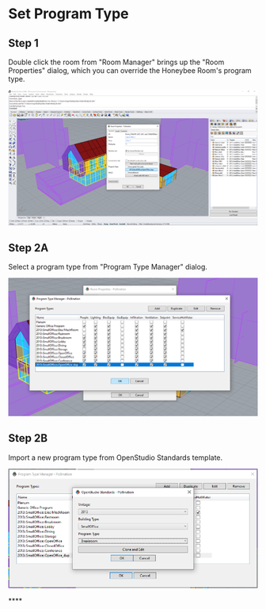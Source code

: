 # Set Program Type

## **Step 1**

Double click the room from "Room Manager" brings up the "Room Properties" dialog, which you can override the Honeybee Room's program type.

![Set room&apos;s program type from Room Properties dialog](../../.gitbook/assets/image%20%2877%29.png)

## **Step 2A**

Select a program type from "Program Type Manager" dialog.

![Program Type Manager](../../.gitbook/assets/image%20%2871%29.png)

## **Step 2B**

Import a new program type from OpenStudio Standards template.

![](../../.gitbook/assets/image%20%2863%29.png)

\*\*\*\*



